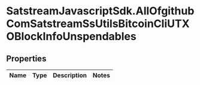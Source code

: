 # SatstreamJavascriptSdk.AllOfgithubComSatstreamSsUtilsBitcoinCliUTXOBlockInfoUnspendables

## Properties
Name | Type | Description | Notes
------------ | ------------- | ------------- | -------------
